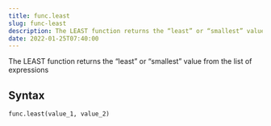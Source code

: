 ```yaml
---
title: func.least
slug: func-least
description: The LEAST function returns the “least” or “smallest” value from the list of expressions
date: 2022-01-25T07:40:00
---
```


The LEAST function returns the “least” or “smallest” value from the list of expressions

## Syntax
```python
func.least(value_1, value_2)
```
